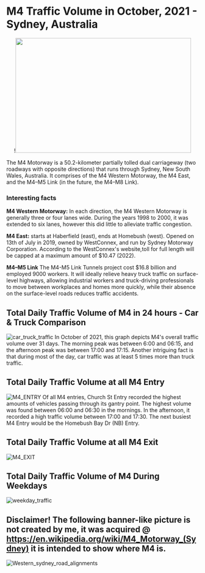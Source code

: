 # M4 Traffic Volume in October, 2021 - Sydney, Australia

<p align="center">
!<img width="460" height="300" src="https://user-images.githubusercontent.com/62376291/157811248-837a4ff0-77e7-4ccd-a1e8-cfe0219d9c7d.png">
</p>
The M4 Motorway is a 50.2-kilometer partially tolled dual carriageway (two roadways with opposite directions) that runs through Sydney, New South Wales, Australia. It comprises of the M4 Western Motorway, the M4 East, and the M4–M5 Link (in the future, the M4–M8 Link).

### Interesting facts

**M4 Western Motorway:** In each direction, the M4 Western Motorway is generally three or four lanes wide. During the years 1998 to 2000, it was extended to six lanes, however this did little to alleviate traffic congestion. 

**M4 East:** starts at Haberfield (east), ends at Homebush (west). Opened on 13th of July in 2019, owned by WestConnex, and run by Sydney Motorway Corporation. According to the WestConnex's website,toll for full length will be capped at a maximum amount of $10.47 (2022).

**M4–M5 Link** The M4-M5 Link Tunnels project cost $16.8 billion and employed 9000 workers. It will ideally relieve heavy truck traffic on surface-level highways, allowing industrial workers and truck-driving professionals to move between workplaces and homes more quickly, while their absence on the surface-level roads reduces traffic accidents.


## Total Daily Traffic Volume of M4 in 24 hours - Car & Truck Comparison
![car_truck_traffic](https://user-images.githubusercontent.com/62376291/157603907-34124333-7cb0-45fd-81be-6db353d95fdc.png)
In October of 2021, this graph depicts M4's overall traffic volume over 31 days. The morning peak was between 6:00 and 06:15, and the afternoon peak was between 17:00 and 17:15. Another intriguing fact is that during most of the day, car traffic was at least 5 times more than truck traffic.
## Total Daily Traffic Volume at all M4 Entry
![M4_ENTRY](https://user-images.githubusercontent.com/62376291/157603438-1566eff6-48bc-4934-a6a3-4057670ca66c.png)
Of all M4 entries, Church St Entry recorded the highest amounts of vehicles passing through its gantry point. The highest volume was found between 06:00 and 06:30 in the mornings. In the afternoon, it recorded a high traffic volume between 17:00 and 17:30. The next busiest M4 Entry would be the Homebush Bay Dr (NB) Entry. 
## Total Daily Traffic Volume at all M4 Exit
![M4_EXIT](https://user-images.githubusercontent.com/62376291/157603440-68aa0417-c517-4d27-80e9-6ae4f3f27704.png)

## Total Daily Traffic Volume of M4 During Weekdays
![weekday_traffic](https://user-images.githubusercontent.com/62376291/157604383-dec877ff-0fd5-414e-af01-502791ec6b88.png)

## Disclaimer! The following banner-like picture is not created by me, it was acquired @ https://en.wikipedia.org/wiki/M4_Motorway_(Sydney) it is intended to show where M4 is. 
![Western_sydney_road_alignments](https://user-images.githubusercontent.com/62376291/157809679-2683ab7d-db29-4704-a207-efeea781bc1c.png)
